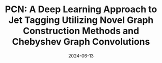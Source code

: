 ---
title: "PCN: A Deep Learning Approach to Jet Tagging Utilizing Novel Graph Construction Methods and Chebyshev Graph Convolutions"
authors: "Yash Semlani, Mihir Relan, and Krithik Ramesh"
collection: publications
permalink: "/publication/2024-NeurIPS-ML4PS-PCN"
excerpt: ''
date: 2024-06-13
venue: 'NeurIPS ML4PS Workshop'
paperurl: 'https://ml4physicalsciences.github.io/2024/files/NeurIPS_ML4PS_2024_94.pdf'
citation:
---